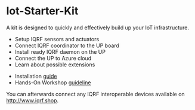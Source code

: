 # Iot-Starter-Kit

A kit is designed to quickly and effectively build up your IoT infrastructure.

- Setup IQRF sensors and actuators
- Connect IQRF coordinator to the UP board
- Install ready IQRF daemon on the UP
- Connect the UP to Azure cloud
- Learn about possible extensions

* Installation [guide](INSTALL.md)
* Hands-On Workshop [guideline](workshops/HANDS-ON-IQRF-IOT.md)

You can afterwards connect any IQRF interoperable devices available on http://www.iqrf.shop.
